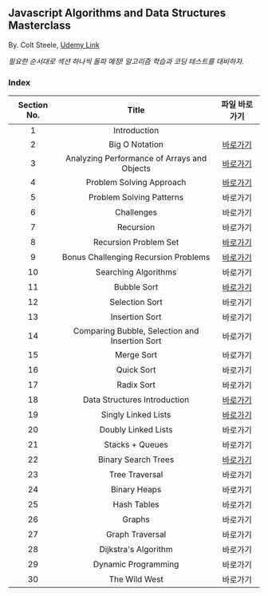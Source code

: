 ## Javascript Algorithms and Data Structures Masterclass

By. Colt Steele, [Udemy Link](https://www.udemy.com/course/js-algorithms-and-data-structures-masterclass/)

<em>필요한 순서대로 섹션 하나씩 돌파 예정! 알고리즘 학습과 코딩 테스트를 대비하자.</em>

### Index

| Section No. |                     Title                      |                                                         파일 바로가기                                                          |
| :---------: | :--------------------------------------------: | :----------------------------------------------------------------------------------------------------------------------------: |
|      1      |                  Introduction                  |                                                                                                                                |
|      2      |                 Big O Notation                 |                  [바로가기](https://github.com/alsrlqor1007/algorithm/blob/main/udemy/Big%20O%20Notation.md)                   |
|      3      |  Analyzing Performance of Arrays and Objects   | [바로가기](https://github.com/alsrlqor1007/algorithm/blob/main/udemy/Analyzing%20Performance%20of%20Arrays%20and%20Objects.md) |
|      4      |            Problem Solving Approach            |             [바로가기](https://github.com/alsrlqor1007/algorithm/blob/main/udemy/Problem%20Solving%20Approach.md)              |
|      5      |            Problem Solving Patterns            |                                                            바로가기                                                            |
|      6      |                   Challenges                   |                                                            바로가기                                                            |
|      7      |                   Recursion                    |                                                            바로가기                                                            |
|      8      |             Recursion Problem Set              |               [바로가기](https://github.com/alsrlqor1007/algorithm/blob/main/udemy/Recursion%20Problem%20Set.md)               |
|      9      |      Bonus Challenging Recursion Problems      |      [바로가기](https://github.com/alsrlqor1007/algorithm/blob/main/udemy/Bonus%20Challenging%20Recursion%20Problems.md)       |
|     10      |              Searching Algorithms              |                                                            바로가기                                                            |
|     11      |                  Bubble Sort                   |                     [바로가기](https://github.com/alsrlqor1007/algorithm/blob/main/udemy/Bubble%20Sort.md)                     |
|     12      |                 Selection Sort                 |                                                            바로가기                                                            |
|     13      |                 Insertion Sort                 |                                                            바로가기                                                            |
|     14      | Comparing Bubble, Selection and Insertion Sort |                                                            바로가기                                                            |
|     15      |                   Merge Sort                   |                                                            바로가기                                                            |
|     16      |                   Quick Sort                   |                                                            바로가기                                                            |
|     17      |                   Radix Sort                   |                                                            바로가기                                                            |
|     18      |          Data Structures Introduction          |           [바로가기](https://github.com/alsrlqor1007/algorithm/blob/main/udemy/Data%20Structures%20Introduction.md)            |
|     19      |              Singly Linked Lists               |                [바로가기](https://github.com/alsrlqor1007/algorithm/blob/main/udemy/Singly%20Linked%20Lists.md)                |
|     20      |              Doubly Linked Lists               |                                                            바로가기                                                            |
|     21      |                Stacks + Queues                 |                                                            바로가기                                                            |
|     22      |              Binary Search Trees               |                [바로가기](https://github.com/alsrlqor1007/algorithm/blob/main/udemy/Binary%20Search%20Trees.md)                |
|     23      |                 Tree Traversal                 |                                                            바로가기                                                            |
|     24      |                  Binary Heaps                  |                                                            바로가기                                                            |
|     25      |                  Hash Tables                   |                                                            바로가기                                                            |
|     26      |                     Graphs                     |                                                            바로가기                                                            |
|     27      |                Graph Traversal                 |                                                            바로가기                                                            |
|     28      |              Dijkstra's Algorithm              |                                                            바로가기                                                            |
|     29      |              Dynamic Programming               |                                                            바로가기                                                            |
|     30      |                 The Wild West                  |                                                            바로가기                                                            |

